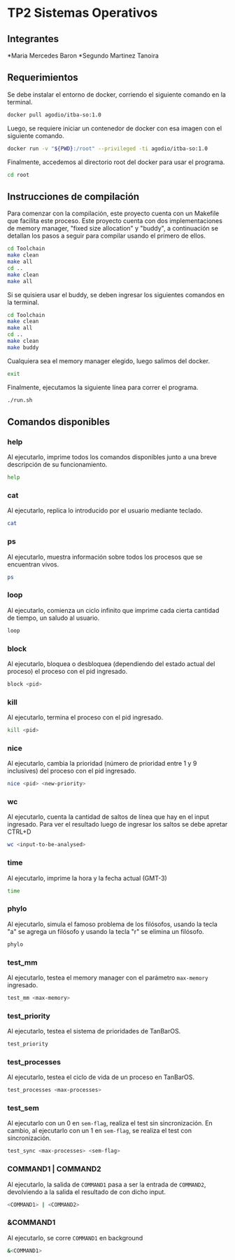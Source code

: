 # TP2 Sistemas Operativos
## Integrantes
*Maria Mercedes Baron
*Segundo Martinez Tanoira
## Requerimientos
Se debe instalar el entorno de docker, corriendo el siguiente comando en la terminal.
```bash
docker pull agodio/itba-so:1.0
```  
Luego, se requiere iniciar un contenedor de docker con esa imagen con el siguiente comando.
```bash
docker run -v "${PWD}:/root" --privileged -ti agodio/itba-so:1.0
```
Finalmente, accedemos al directorio root del docker para usar el programa.
```bash
cd root
```
## Instrucciones de compilación
Para comenzar con la compilación, este proyecto cuenta con un Makefile que facilita este proceso. Este proyecto cuenta con dos implementaciones de memory manager, "fixed size allocation"
y "buddy", a continuación se detallan los pasos a seguir para compilar usando el primero de ellos.
```bash
cd Toolchain
make clean
make all
cd ..
make clean
make all
```

Si se quisiera usar el buddy, se deben ingresar los siguientes comandos en la terminal.
```bash
cd Toolchain
make clean
make all
cd ..
make clean
make buddy
```

Cualquiera sea el memory manager elegido, luego salimos del docker.
```bash
exit
```
Finalmente, ejecutamos la siguiente línea para correr el programa.
```bash
./run.sh
```
## Comandos disponibles
### help
Al ejecutarlo, imprime todos los comandos disponibles junto a una breve descripción de su funcionamiento.
```bash
help
```

### cat
Al ejecutarlo, replica lo introducido por el usuario mediante teclado.
```bash
cat
```

### ps
Al ejecutarlo, muestra información sobre todos los procesos que se encuentran vivos.
```bash
ps
```

### loop
Al ejecutarlo, comienza un ciclo infinito que imprime cada cierta cantidad de tiempo, un saludo al usuario.
```bash
loop
```

### block
Al ejecutarlo, bloquea o desbloquea (dependiendo del estado actual del proceso) el proceso con el pid ingresado.
```bash
block <pid>
```

### kill
Al ejecutarlo, termina el proceso con el pid ingresado.
```bash
kill <pid>
```

### nice
Al ejecutarlo, cambia la prioridad (número de prioridad entre 1 y 9 inclusives) del proceso con el pid ingresado.
```bash
nice <pid> <new-priority>
```

### wc
Al ejecutarlo, cuenta la cantidad de saltos de línea que hay en el input ingresado. Para ver el resultado luego de ingresar los saltos se debe apretar CTRL+D
```bash
wc <input-to-be-analysed>
```



### time
Al ejecutarlo, imprime la hora y la fecha actual (GMT-3)
```bash
time
```

### phylo
Al ejecutarlo, simula el famoso problema de los filósofos, usando la tecla "a" se agrega un filósofo y usando la tecla "r" se elimina un filósofo.
```bash
phylo
```

### test_mm
Al ejecutarlo, testea el memory manager con el parámetro `max-memory` ingresado.
```bash
test_mm <max-memory>
```

### test_priority 
Al ejecutarlo, testea el sistema de prioridades de TanBarOS.
```bash
test_priority
```

### test_processes  
Al ejecutarlo, testea el ciclo de vida de un proceso en TanBarOS.
```bash
test_processes <max-processes>
```

### test_sem  
Al ejecutarlo con un 0 en `sem-flag`, realiza el test sin sincronización. En cambio, al ejecutarlo con un 1 en `sem-flag`, se realiza el test con sincronización.
```bash
test_sync <max-processes> <sem-flag>
```

### COMMAND1 | COMMAND2
Al ejecutarlo, la salida de `COMMAND1` pasa a ser la entrada de `COMMAND2`, devolviendo a la salida el resultado de <COMMAND2> con dicho input.
```bash
<COMMAND1> | <COMMAND2>
```

### &COMMAND1
Al ejecutarlo, se corre `COMMAND1` en background
```bash
&<COMMAND1>
```
